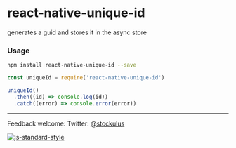 react-native-unique-id
====
generates a guid and stores it in the async store

### Usage

```bash
npm install react-native-unique-id --save
```

```js
const uniqueId = require('react-native-unique-id')

uniqueId()
  .then((id) => console.log(id))
  .catch((error) => console.error(error))

```

---
Feedback welcome:
Twitter: [@stockulus](https://twitter.com/stockulus)

[![js-standard-style](https://img.shields.io/badge/code%20style-standard-brightgreen.svg?style=flat)](http://standardjs.com/)
